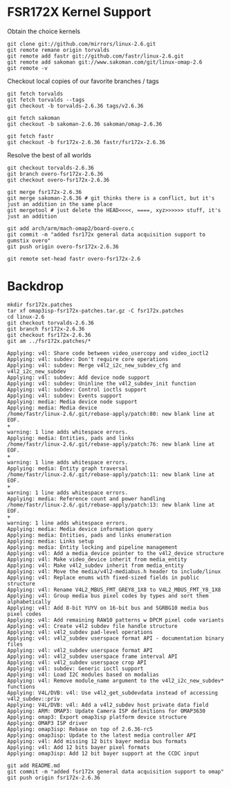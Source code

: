 FSR172X Kernel Support
====

Obtain the choice kernels

    git clone git://github.com/mirrors/linux-2.6.git
    git remote remane origin torvalds
    git remote add fastr git://github.com/fastr/linux-2.6.git
    git remote add sakoman git://www.sakoman.com/git/linux-omap-2.6
    git remote -v

Checkout local copies of our favorite branches / tags

    git fetch torvalds
    git fetch torvalds --tags
    git checkout -b torvalds-2.6.36 tags/v2.6.36

    git fetch sakoman
    git checkout -b sakoman-2.6.36 sakoman/omap-2.6.36

    git fetch fastr
    git checkout -b fsr172x-2.6.36 fastr/fsr172x-2.6.36

Resolve the best of all worlds

    git checkout torvalds-2.6.36
    git branch overo-fsr172x-2.6.36
    git checkout overo-fsr172x-2.6.36

    git merge fsr172x-2.6.36
    git merge sakoman-2.6.36 # git thinks there is a conflict, but it's just an addition in the same place
    git mergetool # just delete the HEAD<<<<, ====, xyz>>>>>> stuff, it's just an addition

    git add arch/arm/mach-omap2/board-overo.c
    git commit -m "added fsr172x general data acquisition support to gumstix overo"
    git push origin overo-fsr172x-2.6.36

    git remote set-head fastr overo-fsr172x-2.6

Backdrop
====

    mkdir fsr172x.patches
    tar xf omap3isp-fsr172x-patches.tar.gz -C fsr172x.patches
    cd linux-2.6
    git checkout torvalds-2.6.36
    git branch fsr172x-2.6.36
    git checkout fsr172x-2.6.36
    git am ../fsr172x.patches/*

    Applying: v4l: Share code between video_usercopy and video_ioctl2
    Applying: v4l: subdev: Don't require core operations
    Applying: v4l: subdev: Merge v4l2_i2c_new_subdev_cfg and v4l2_i2c_new_subdev
    Applying: v4l: subdev: Add device node support
    Applying: v4l: subdev: Uninline the v4l2_subdev_init function
    Applying: v4l: subdev: Control ioctls support
    Applying: v4l: subdev: Events support
    Applying: media: Media device node support
    Applying: media: Media device
    /home/fastr/linux-2.6/.git/rebase-apply/patch:80: new blank line at EOF.
    +
    warning: 1 line adds whitespace errors.
    Applying: media: Entities, pads and links
    /home/fastr/linux-2.6/.git/rebase-apply/patch:76: new blank line at EOF.
    +
    warning: 1 line adds whitespace errors.
    Applying: media: Entity graph traversal
    /home/fastr/linux-2.6/.git/rebase-apply/patch:11: new blank line at EOF.
    +
    warning: 1 line adds whitespace errors.
    Applying: media: Reference count and power handling
    /home/fastr/linux-2.6/.git/rebase-apply/patch:13: new blank line at EOF.
    +
    warning: 1 line adds whitespace errors.
    Applying: media: Media device information query
    Applying: media: Entities, pads and links enumeration
    Applying: media: Links setup
    Applying: media: Entity locking and pipeline management
    Applying: v4l: Add a media_device pointer to the v4l2_device structure
    Applying: v4l: Make video_device inherit from media_entity
    Applying: v4l: Make v4l2_subdev inherit from media_entity
    Applying: v4l: Move the media/v4l2-mediabus.h header to include/linux
    Applying: v4l: Replace enums with fixed-sized fields in public structure
    Applying: v4l: Rename V4L2_MBUS_FMT_GREY8_1X8 to V4L2_MBUS_FMT_Y8_1X8
    Applying: v4l: Group media bus pixel codes by types and sort them alphabetically
    Applying: v4l: Add 8-bit YUYV on 16-bit bus and SGRBG10 media bus pixel codes
    Applying: v4l: Add remaining RAW10 patterns w DPCM pixel code variants
    Applying: v4l: Create v4l2 subdev file handle structure
    Applying: v4l: v4l2_subdev pad-level operations
    Applying: v4l: v4l2_subdev userspace format API - documentation binary files
    Applying: v4l: v4l2_subdev userspace format API
    Applying: v4l: v4l2_subdev userspace frame interval API
    Applying: v4l: v4l2_subdev userspace crop API
    Applying: v4l: subdev: Generic ioctl support
    Applying: v4l: Load I2C modules based on modalias
    Applying: v4l: Remove module_name argument to the v4l2_i2c_new_subdev* functions
    Applying: V4L/DVB: v4l: Use v4l2_get_subdevdata instead of accessing v4l2_subdev::priv
    Applying: V4L/DVB: v4l: Add a v4l2_subdev host private data field
    Applying: ARM: OMAP3: Update Camera ISP definitions for OMAP3630
    Applying: omap3: Export omap3isp platform device structure
    Applying: OMAP3 ISP driver
    Applying: omap3isp: Rebase on top of 2.6.36-rc5
    Applying: omap3isp: Update to the latest media controller API
    Applying: v4l: Add missing 12 bits bayer media bus formats
    Applying: v4l: Add 12 bits bayer pixel formats
    Applying: omap3isp: Add 12 bit bayer support at the CCDC input

    git add README.md
    git commit -m "added fsr172x general data acquisition support to omap"
    git push origin fsr172x-2.6.36
